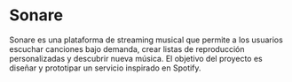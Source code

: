 # Sonare
Sonare es una plataforma de streaming musical que permite a los usuarios escuchar canciones bajo demanda, crear listas de reproducción personalizadas y descubrir nueva música. El objetivo del proyecto es diseñar y prototipar un servicio inspirado en Spotify.
